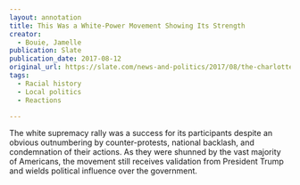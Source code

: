 ```yaml
---
layout: annotation
title: This Was a White-Power Movement Showing Its Strength
creator:
  - Bouie, Jamelle
publication: Slate
publication_date: 2017-08-12
original_url: https://slate.com/news-and-politics/2017/08/the-charlottesville-rally-was-a-white-power-movement-showing-its-strength.html
tags:
  - Racial history
  - Local politics
  - Reactions

---
```

The white supremacy rally was a success for its participants despite an obvious outnumbering by counter-protests, national backlash, and condemnation of their actions. As they were shunned by the vast majority of Americans, the movement still receives validation from President Trump and wields political influence over the government.
